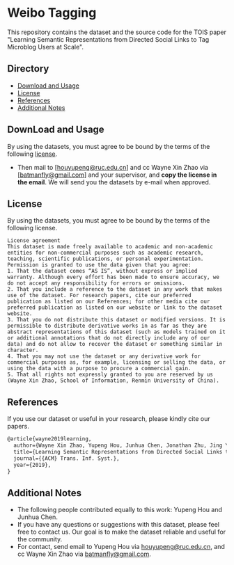 # Weibo Tagging
This repository contains the dataset and the source code for the TOIS paper "Learning Semantic Representations from Directed Social Links to Tag Microblog Users at Scale".

## Directory
- [Download and Usage](https://github.com/hyp1231/weibotagging/blob/master/README.md#Download-and-Usage)
- [License](https://github.com/hyp1231/weibotagging/blob/master/README.md#License)
- [References](https://github.com/hyp1231/weibotagging/blob/master/README.md#References)
- [Additional Notes](https://github.com/hyp1231/weibotagging/blob/master/README.md#Additional-Notes)

## DownLoad and Usage
By using the datasets, you must agree to be bound by the terms of the following [license](https://github.com/hyp1231/weibotagging/blob/master/README.md#Licence).
- Then mail to [houyupeng@ruc.edu.cn] and cc Wayne Xin Zhao via [batmanfly@gmail.com] and your supervisor, and **copy the license in the email**. We will send you the datasets by e-mail when approved.

## License
By using the datasets, you must agree to be bound by the terms of the following license.

```
License agreement
This dataset is made freely available to academic and non-academic entities for non-commercial purposes such as academic research, teaching, scientific publications, or personal experimentation. Permission is granted to use the data given that you agree:
1. That the dataset comes “AS IS”, without express or implied warranty. Although every effort has been made to ensure accuracy, we do not accept any responsibility for errors or omissions. 
2. That you include a reference to the dataset in any work that makes use of the dataset. For research papers, cite our preferred publication as listed on our References; for other media cite our preferred publication as listed on our website or link to the dataset website.
3. That you do not distribute this dataset or modified versions. It is permissible to distribute derivative works in as far as they are abstract representations of this dataset (such as models trained on it or additional annotations that do not directly include any of our data) and do not allow to recover the dataset or something similar in character.
4. That you may not use the dataset or any derivative work for commercial purposes as, for example, licensing or selling the data, or using the data with a purpose to procure a commercial gain.
5. That all rights not expressly granted to you are reserved by us (Wayne Xin Zhao, School of Information, Renmin University of China).
```

## References
If you use our dataset or useful in your research, please kindly cite our papers.

```tex
@article{wayne2019learning,
  author={Wayne Xin Zhao, Yupeng Hou, Junhua Chen, Jonathan Zhu, Jing Yin, Hanting Su and Ji-Rong Wen},
  title={Learning Semantic Representations from Directed Social Links to Tag Microblog Users at Scale},
  journal={{ACM} Trans. Inf. Syst.},
  year={2019},
}
```

## Additional Notes
- The following people contributed equally to this work: Yupeng Hou and Junhua Chen.
- If you have any questions or suggestions with this dataset, please feel free to contact us. Our goal is to make the dataset reliable and useful for the community.
- For contact, send email to Yupeng Hou via [houyupeng@ruc.edu.cn](mailto:houyupeng@ruc.edu.cn), and cc Wayne Xin Zhao via [batmanfly@gmail.com](mailto:batmanfly@gmail.com).